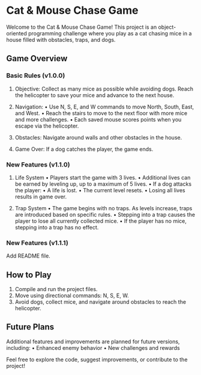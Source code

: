 # Cat & Mouse Chase Game

Welcome to the Cat & Mouse Chase Game! This project is an object-oriented programming challenge where you play as a cat chasing mice in a house filled with obstacles, traps, and dogs.

## Game Overview

### Basic Rules (v1.0.0)

  1.	Objective: Collect as many mice as possible while avoiding dogs. Reach the helicopter to save your mice and advance to the next house.
 
  2.	Navigation:
  •	Use N, S, E, and W commands to move North, South, East, and West.
  •	Reach the stairs to move to the next floor with more mice and more challenges.
  •	Each saved mouse scores points when you escape via the helicopter.
  3.	Obstacles: Navigate around walls and other obstacles in the house.
  4.	Game Over: If a dog catches the player, the game ends.

### New Features (v1.1.0)

1. Life System
	•	Players start the game with 3 lives.
	•	Additional lives can be earned by leveling up, up to a maximum of 5 lives.
	•	If a dog attacks the player:
	•	A life is lost.
	•	The current level resets.
	•	Losing all lives results in game over.

2. Trap System
	•	The game begins with no traps. As levels increase, traps are introduced based on specific rules.
	•	Stepping into a trap causes the player to lose all currently collected mice.
	•	If the player has no mice, stepping into a trap has no effect.

### New Features (v1.1.1)

Add README file.

## How to Play
  1.	Compile and run the project files.
  2.	Move using directional commands: N, S, E, W.
  3.	Avoid dogs, collect mice, and navigate around obstacles to reach the helicopter.

## Future Plans

Additional features and improvements are planned for future versions, including:
	•	Enhanced enemy behavior
	•	New challenges and rewards

Feel free to explore the code, suggest improvements, or contribute to the project!
